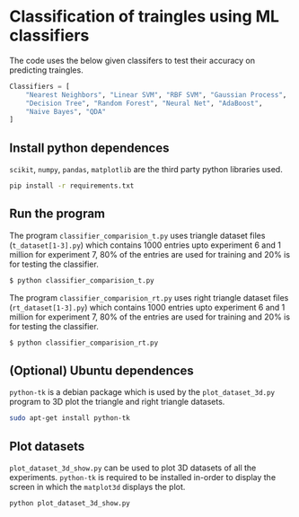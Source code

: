 # Classification of traingles using ML classifiers
The code uses the below given classifers to test their accuracy on 
predicting traingles.

```python
Classifiers = [
    "Nearest Neighbors", "Linear SVM", "RBF SVM", "Gaussian Process",
    "Decision Tree", "Random Forest", "Neural Net", "AdaBoost",
    "Naive Bayes", "QDA"
]
```

## Install python dependences
`scikit`, `numpy`, `pandas`, `matplotlib` are the third party python libraries used.
```bash
pip install -r requirements.txt
```

## Run the program
The program `classifier_comparision_t.py` uses triangle dataset files 
(`t_dataset[1-3].py`) which contains 1000 entries upto experiment 6 and 
1 million for experiment 7, 80% of the entries are used for training and
20% is for testing the classifier.
```bash
$ python classifier_comparision_t.py
```

The program `classifier_comparision_rt.py` uses right triangle dataset files 
(`rt_dataset[1-3].py`) which contains 1000 entries upto experiment 6 and 
1 million for experiment 7, 80% of the entries are used for training and
20% is for testing the classifier.
```bash
$ python classifier_comparision_rt.py
```

## (Optional) Ubuntu dependences
`python-tk` is a debian package which is used by the `plot_dataset_3d.py` 
program to 3D plot the triangle and right triangle datasets.
```bash
sudo apt-get install python-tk
```

## Plot datasets
`plot_dataset_3d_show.py` can be used to plot 3D datasets
of all the experiments. `python-tk` is required to be installed in-order
to display the screen in which the `matplot3d` displays the plot.
```bash
python plot_dataset_3d_show.py
```
